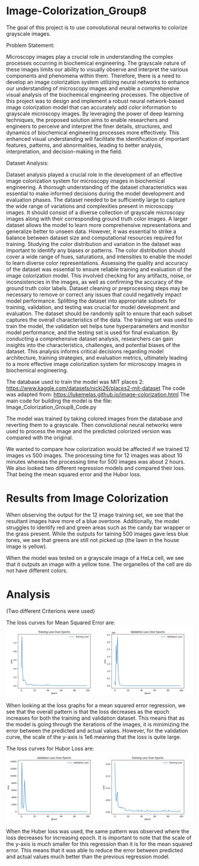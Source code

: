 # Image-Colorization_Group8
The goal of this project is to use convolutional neural networks to colorize grayscale images. 

Problem Statement:

Microscopy images play a crucial role in understanding the complex processes occurring in biochemical engineering. The grayscale nature of these images limits our ability to visually observe and interpret the various components and phenomena within them. Therefore, there is a need to develop an image colorization system utilizing neural networks to enhance our understanding of microscopy images and enable a comprehensive visual analysis of the biochemical engineering processes.
The objective of this project was to design and implement a robust neural network-based image colorization model that can accurately add color information to grayscale microscopy images. By leveraging the power of deep learning techniques, the proposed solution aims to enable researchers and engineers to perceive and interpret the finer details, structures, and dynamics of biochemical engineering processes more effectively. This enhanced visual understanding will facilitate the identification of important features, patterns, and abnormalities, leading to better analysis, interpretation, and decision-making in the field.

Dataset Analysis:

Dataset analysis played a crucial role in the development of an effective image colorization system for microscopy images in biochemical engineering. A thorough understanding of the dataset characteristics was essential to make informed decisions during the model development and evaluation phases. 
The dataset needed to be sufficiently large to capture the wide range of variations and complexities present in microscopy images. It should consist of a diverse collection of grayscale microscopy images along with their corresponding ground truth color images. A larger dataset allows the model to learn more comprehensive representations and generalize better to unseen data. However, it was essential to strike a balance between dataset size and computational resources required for training.
Studying the color distribution and variation in the dataset was important to identify any biases or patterns. The color distribution should cover a wide range of hues, saturations, and intensities to enable the model to learn diverse color representations. 
Assessing the quality and accuracy of the dataset was essential to ensure reliable training and evaluation of the image colorization model. This involved checking for any artifacts, noise, or inconsistencies in the images, as well as confirming the accuracy of the ground truth color labels. Dataset cleaning or preprocessing steps may be necessary to remove or correct any issues that could negatively impact model performance.
Splitting the dataset into appropriate subsets for training, validation, and testing was crucial for model development and evaluation. The dataset should be randomly split to ensure that each subset captures the overall characteristics of the data. The training set was used to train the model, the validation set helps tune hyperparameters and monitor model performance, and the testing set is used for final evaluation.
By conducting a comprehensive dataset analysis, researchers can gain insights into the characteristics, challenges, and potential biases of the dataset. This analysis informs critical decisions regarding model architecture, training strategies, and evaluation metrics, ultimately leading to a more effective image colorization system for microscopy images in biochemical engineering. 


The database used to train the model was MIT places 2: https://www.kaggle.com/datasets/nickj26/places2-mit-dataset 
The code was adapted from: https://lukemelas.github.io/image-colorization.html 
The main code for building the model is the file: Image_Colorization_Group8_Code.py

The model was trained by taking colored images from the database and reverting them to a grayscale. Then convolutional neural networks were used to process the image and the predicted colorized version was compared with the original.

We wanted to compare how colorization would be affected if we trained 12 images vs 500 images. The processing time for 12 images was about 10 minutes whereas the processing time for 500 images was about 2 hours. We also looked two different regression models and compared their loss. That being the mean squared error and the Hubor loss. 

# Results from Image Colorization 

When observing the output for the 12 image training set, we see that the resultant images have more of a blue overtone. Additionally, the model struggles to identify red and green areas such as the candy bar wrapper or the grass present. While the outputs for taining 500 images gave less blue tones, we see that greens are still not picked up (the lawn in the house image is yellow).

When the model was tested on a grayscale image of a HeLa cell, we see that it outputs an image with a yellow tone. The organelles of the cell are do not have different colors.

# Analysis 
(Two different Criterions were used)

The loss curves for Mean Squared Error are:
![MSE_Results.png](MSE_Results.png)

When looking at the loss graphs for a mean squared error regression, we see that the overall pattern is that the loss decreases as the epoch increases for both the training and validation dataset. This means that as the model is going through the iterations of the images, it is minimizing the error between the predicted and actual values. However, for the validation curve, the scale of the y-axis is 1e6 meaning that the loss is quite large. 

The loss curves for Hubor Loss are:
![Huber_Results.png](Huber_Results.png)

When the Huber loss was used, the same pattern was observed where the loss decreases for increasing epoch. It is important to note that the scale of the y-axis is much smaller for this regression than it is for the mean squared error. This means that it was able to reduce the error between predicted and actual values much better than the previous regression model.
